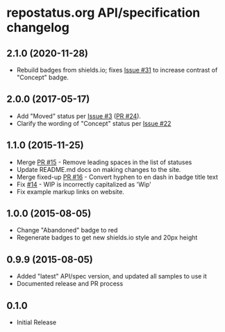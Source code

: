 repostatus.org API/specification changelog
===========================================

2.1.0 (2020-11-28)
------------------

- Rebuild badges from shields.io; fixes [Issue #31](https://github.com/jantman/repostatus.org/issues/31) to increase contrast of "Concept" badge.

2.0.0 (2017-05-17)
------------------

- Add "Moved" status per [Issue #3](https://github.com/jantman/repostatus.org/issues/3) ([PR #24](https://github.com/jantman/repostatus.org/pull/24)).
- Clarify the wording of "Concept" status per [Issue #22](https://github.com/jantman/repostatus.org/issues/22)

1.1.0 (2015-11-25)
------------------

- Merge [PR #15](https://github.com/jantman/repostatus.org/pull/15) - Remove leading spaces in the list of statuses
- Update README.md docs on making changes to the site.
- Merge fixed-up [PR #16](https://github.com/jantman/repostatus.org/pull/16) - Convert hyphen to en dash in badge title text
- Fix [#14](https://github.com/jantman/repostatus.org/issues/14) - WIP is incorrectly capitalized as 'Wip'
- Fix example markup links on website.

1.0.0 (2015-08-05)
------------------

- Change "Abandoned" badge to red
- Regenerate badges to get new shields.io style and 20px height

0.9.9 (2015-08-05)
------------------

- Added "latest" API/spec version, and updated all samples to use it
- Documented release and PR process

0.1.0
------

- Initial Release
